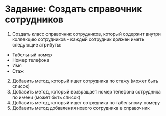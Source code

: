 # Задание: Создать справочник сотрудников
1. Создать класс справочник сотрудников, который содержит внутри коллекцию сотрудников - каждый сотрудник должен иметь следующие атрибуты:
* Табельный номер
* Номер телефона
* Имя
* Стаж
2. Добавить метод, который ищет сотрудника по стажу (может быть список)
3. Добавить метод, который возвращает номер телефона сотрудника по имени (может быть список)
4. Добавить метод, который ищет сотрудника по табельному номеру
5. Добавить метод добавления нового сотрудника в справочник
